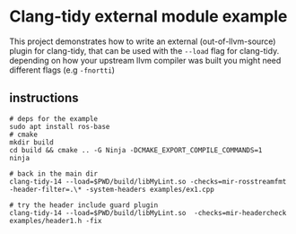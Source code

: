# Clang-tidy external module example

This project demonstrates how to write an external (out-of-llvm-source) plugin for clang-tidy, that can be used with the ``--load`` flag for clang-tidy.
depending on how your upstream llvm compiler was built you might need different flags (e.g ``-fnortti``)

## instructions

    # deps for the example
    sudo apt install ros-base
    # cmake
    mkdir build
    cd build && cmake .. -G Ninja -DCMAKE_EXPORT_COMPILE_COMMANDS=1 
    ninja

    # back in the main dir
    clang-tidy-14 --load=$PWD/build/libMyLint.so -checks=mir-rosstreamfmt  -header-filter=.\* -system-headers examples/ex1.cpp

    # try the header include guard plugin
    clang-tidy-14 --load=$PWD/build/libMyLint.so  -checks=mir-headercheck examples/header1.h -fix
